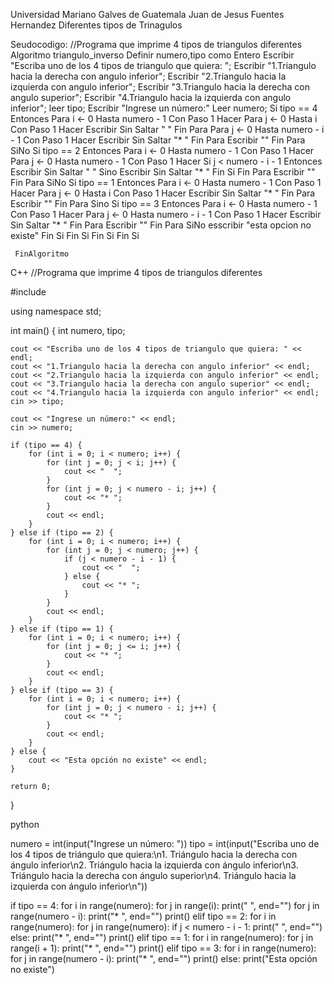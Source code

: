 Universidad Mariano Galves de Guatemala
Juan de Jesus Fuentes Hernandez
Diferentes tipos de Trinagulos

Seudocodigo:
    //Programa que imprime 4 tipos de triangulos diferentes
     Algoritmo triangulo_inverso
        Definir numero,tipo como Entero
	Escribir "Escriba uno de los 4 tipos de triangulo que quiera: ";
	Escribir "1.Triangulo hacia la derecha con angulo inferior";
	Escribir "2.Triangulo hacia la izquierda con angulo inferior";
	Escribir "3.Triangulo hacia la derecha con angulo superior";
	Escribir "4.Triangulo hacia la izquierda con angulo inferior";
	leer tipo;
        Escribir "Ingrese un número:"
        Leer numero;
	   Si tipo == 4 Entonces
	        	Para i <- 0 Hasta numero - 1 Con Paso 1 Hacer
		        	Para j <- 0 Hasta i Con Paso 1 Hacer
				Escribir Sin Saltar "  "
			    Fin Para
			   Para j <- 0 Hasta numero - i - 1 Con Paso 1 Hacer
				Escribir Sin Saltar "* "
			    Fin Para
			   Escribir ""
	        	Fin Para
	 SiNo
           Si tipo == 2 Entonces
			   Para i <- 0 Hasta numero - 1 Con Paso 1 Hacer
				   Para j <- 0 Hasta numero - 1 Con Paso 1 Hacer
					   Si j < numero - i - 1 Entonces
						   Escribir Sin Saltar "  "
					Sino
						Escribir Sin Saltar "* "
					  Fin Si
				  Fin Para
				   Escribir ""
			  Fin Para
		  SiNo
			   Si tipo == 1 Entonces
				   Para i <- 0 Hasta numero - 1 Con Paso 1 Hacer
					   Para j <- 0 Hasta i Con Paso 1 Hacer
						  Escribir Sin Saltar "* "
					   Fin Para
					  Escribir ""
				  Fin Para
			    Sino
                                   Si tipo == 3 Entonces
				          	Para i <- 0 Hasta numero - 1 Con Paso 1 Hacer
					        	Para j <- 0 Hasta numero - i - 1 Con Paso 1 Hacer
						        	Escribir Sin Saltar "* "
	                    					Fin Para
			              			Escribir ""
					       Fin Para
				         SiNo
				         	esscribir "esta opcion no existe"
				     Fin Si
			    Fin Si
		     Fin Si
	     Fin Si

     FinAlgoritmo


C++
//Programa que imprime 4 tipos de triangulos diferentes

#include <iostream>

using namespace std;

int main() {
    int numero, tipo;
    
    cout << "Escriba uno de los 4 tipos de triangulo que quiera: " << endl;
    cout << "1.Triangulo hacia la derecha con angulo inferior" << endl;
    cout << "2.Triangulo hacia la izquierda con angulo inferior" << endl;
    cout << "3.Triangulo hacia la derecha con angulo superior" << endl;
    cout << "4.Triangulo hacia la izquierda con angulo inferior" << endl;
    cin >> tipo;
    
    cout << "Ingrese un número:" << endl;
    cin >> numero;
    
    if (tipo == 4) {
        for (int i = 0; i < numero; i++) {
            for (int j = 0; j < i; j++) {
                cout << "  ";
            }
            for (int j = 0; j < numero - i; j++) {
                cout << "* ";
            }
            cout << endl;
        }
    } else if (tipo == 2) {
        for (int i = 0; i < numero; i++) {
            for (int j = 0; j < numero; j++) {
                if (j < numero - i - 1) {
                    cout << "  ";
                } else {
                    cout << "* ";
                }
            }
            cout << endl;
        }
    } else if (tipo == 1) {
        for (int i = 0; i < numero; i++) {
            for (int j = 0; j <= i; j++) {
                cout << "* ";
            }
            cout << endl;
        }
    } else if (tipo == 3) {
        for (int i = 0; i < numero; i++) {
            for (int j = 0; j < numero - i; j++) {
                cout << "* ";
            }
            cout << endl;
        }
    } else {
        cout << "Esta opción no existe" << endl;
    }
    
    return 0;
}


python

numero = int(input("Ingrese un número: "))
tipo = int(input("Escriba uno de los 4 tipos de triángulo que quiera:\n1. Triángulo hacia la derecha con ángulo inferior\n2. Triángulo hacia la izquierda con ángulo inferior\n3. Triángulo hacia la derecha con ángulo superior\n4. Triángulo hacia la izquierda con ángulo inferior\n"))

if tipo == 4:
    for i in range(numero):
        for j in range(i):
            print("  ", end="")
        for j in range(numero - i):
            print("* ", end="")
        print()
elif tipo == 2:
    for i in range(numero):
        for j in range(numero):
            if j < numero - i - 1:
                print("  ", end="")
            else:
                print("* ", end="")
        print()
elif tipo == 1:
    for i in range(numero):
        for j in range(i + 1):
            print("* ", end="")
        print()
elif tipo == 3:
    for i in range(numero):
        for j in range(numero - i):
            print("* ", end="")
        print()
else:
    print("Esta opción no existe")
